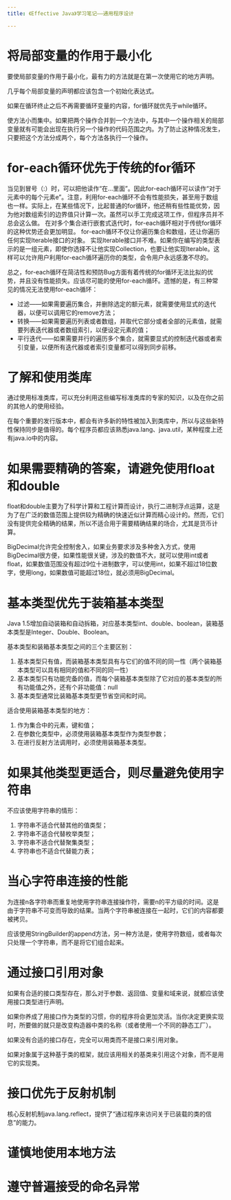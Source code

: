 ```yaml
---
title: 《Effective Java》学习笔记——通用程序设计

---
```






# 将局部变量的作用于最小化

要使局部变量的作用于最小化，最有力的方法就是在第一次使用它的地方声明。

几乎每个局部变量的声明都应该包含一个初始化表达式。

如果在循环终止之后不再需要循环变量的内容，for循环就优先于while循环。

使方法小而集中。如果把两个操作合并到一个方法中，与其中一个操作相关的局部变量就有可能会出现在执行另一个操作的代码范围之内。为了防止这种情况发生，只要把这个方法分成两个，每个方法各执行一个操作。



# for-each循环优先于传统的for循环

当见到冒号（:）时，可以把他读作“在...里面”。因此for-each循环可以读作“对于元素中的每个元素e”。注意，利用for-each循环不会有性能损失，甚至用于数组也一样。实际上，在某些情况下，比起普通的for循环，他还稍有些性能优势，因为他对数组索引的边界值只计算一次。虽然可以手工完成这项工作，但程序员并不总会这么做。
在对多个集合进行嵌套式迭代时，for-each循环相对于传统for循环的这种优势还会更加明显。
for-each循环不仅让你遍历集合和数组，还让你遍历任何实现Iterable接口的对象。
实现Iterable接口并不难。如果你在编写的类型表示的是一组元素，即使你选择不让他实现Collection，也要让他实现Iterable。这样可以允许用户利用for-each循环遍历你的类型，会令用户永远感激不尽的。

总之，for-each循环在简洁性和预防Bug方面有着传统的for循环无法比拟的优势，并且没有性能损失。应该尽可能的使用for-each循环。遗憾的是，有三种常见的情况无法使用for-each循环：

- 过滤——如果需要遍历集合，并删除选定的额元素，就需要使用显式的迭代器，以便可以调用它的remove方法；
- 转换——如果需要遍历列表或者数组，并取代它部分或者全部的元素值，就需要列表迭代器或者数组索引，以便设定元素的值；
- 平行迭代——如果需要并行的遍历多个集合，就需要显式的控制迭代器或者索引变量，以便所有迭代器或者索引变量都可以得到同步前移。



# 了解和使用类库

通过使用标准类库，可以充分利用这些编写标准类库的专家的知识，以及在你之前的其他人的使用经验。

在每个重要的发行版本中，都会有许多新的特性被加入到类库中，所以与这些新特性保持同步是值得的。每个程序员都应该熟悉java.lang、java.util，某种程度上还有java.io中的内容。



# 如果需要精确的答案，请避免使用float和double

float和double主要为了科学计算和工程计算而设计，执行二进制浮点运算，这是为了在广泛的数值范围上提供较为精确的快速近似计算而精心设计的。然而，它们没有提供完全精确的结果，所以不适合用于需要精确结果的场合，尤其是货币计算。

BigDecimal允许完全控制舍入，如果业务要求涉及多种舍入方式，使用BigDecimal很方便，如果性能很关键，涉及的数值不大，就可以使用int或者float，如果数值范围没有超过9位十进制数字，可以使用int，如果不超过18位数字，使用long，如果数值可能超过18位，就必须用BigDecimal。



# 基本类型优先于装箱基本类型

Java 1.5增加自动装箱和自动拆箱，对应基本类型int、double、boolean，装箱基本类型是Integer、Double、Boolean。

基本类型和装箱基本类型之间的三个主要区别：

1. 基本类型只有值，而装箱基本类型具有与它们的值不同的同一性（两个装箱基本类型可以具有相同的值和不同的同一性）
2. 基本类型只有功能完备的值，而每个装箱基本类型除了它对应的基本类型的所有功能值之外，还有个非功能值：null
3. 基本类型通常比装箱基本类型更节省空间和时间。

适合使用装箱基本类型的地方：

1. 作为集合中的元素，键和值；
2. 在参数化类型中，必须使用装箱基本类型作为类型参数；
3. 在进行反射方法调用时，必须使用装箱基本类型。



# 如果其他类型更适合，则尽量避免使用字符串

不应该使用字符串的情形：

1. 字符串不适合代替其他的值类型；
2. 字符串不适合代替枚举类型；
3. 字符串不适合代替聚集类型；
4. 字符串也不适合代替能力表；



# 当心字符串连接的性能

为连接n各字符串而重复地使用字符串连接操作符，需要n的平方级的时间。这是由于字符串不可变而导致的结果。当两个字符串被连接在一起时，它们的内容都要被拷贝。

应该使用StringBuilder的append方法，另一种方法是，使用字符数组，或者每次只处理一个字符串，而不是将它们组合起来。



# 通过接口引用对象

如果有合适的接口类型存在，那么对于参数、返回值、变量和域来说，就都应该使用接口类型进行声明。

如果你养成了用接口作为类型的习惯，你的程序将会更加灵活。当你决定更换实现时，所要做的就只是改变构造器中类的名称（或者使用一个不同的静态工厂）。

如果没有合适的接口存在，完全可以用类而不是接口来引用对象。

如果对象属于这种基于类的框架，就应该用相关的基类来引用这个对象，而不是用它的实现类。



# 接口优先于反射机制

核心反射机制java.lang.reflect，提供了“通过程序来访问关于已装载的类的信息”的能力。



# 谨慎地使用本地方法





# 遵守普遍接受的命名异常